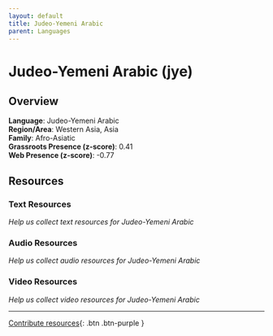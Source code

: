 ```yaml
---
layout: default
title: Judeo-Yemeni Arabic
parent: Languages
---
```


# Judeo-Yemeni Arabic (jye)

## Overview

**Language**: Judeo-Yemeni Arabic  
**Region/Area**: Western Asia, Asia  
**Family**: Afro-Asiatic  
**Grassroots Presence (z-score)**: 0.41  
**Web Presence (z-score)**: -0.77  

## Resources

### Text Resources
*Help us collect text resources for Judeo-Yemeni Arabic*

### Audio Resources
*Help us collect audio resources for Judeo-Yemeni Arabic*

### Video Resources
*Help us collect video resources for Judeo-Yemeni Arabic*

---

[Contribute resources](https://forms.office.com/e/1SfLJx3u1r){: .btn .btn-purple }
